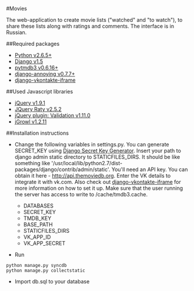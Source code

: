 #Movies

The web-application to create movie lists ("watched" and "to watch"), to share these lists along with ratings and comments. The interface is in Russian.

##Required packages

* [Python v2.6.5+](http://www.python.org)
* [Django v1.5](http://djangoproject.com)
* [pytmdb3 v0.6.16+](https://github.com/wagnerrp/pytmdb3)
* [django-annoying v0.7.7+](https://github.com/skorokithakis/django-annoying)
* [django-vkontakte-iframe](https://bitbucket.org/kmike/django-vkontakte-iframe/)

##Used Javascript libraries
* [jQuery v1.9.1](http://jquery.com/)
* [JQuery Raty v2.5.2](http://wbotelhos.com/raty/)
* [jQuery plugin: Validation v1.11.0](http://bassistance.de/jquery-plugins/jquery-plugin-validation/)
* [jGrowl v1.2.11]( https://github.com/stanlemon/jGrowl)

##Installation instructions

* Change the following variables in settings.py. You can generate SECRET_KEY using [Django Secret Key Generator](http://www.miniwebtool.com/django-secret-key-generator/). Insert your path to django admin static directory to STATICFILES_DIRS. It should be like something like '/usr/local/lib/python2.7/dist-packages/django/contrib/admin/static'. You'll need an API key. You can obtain it here - http://api.themoviedb.org. Enter the VK details to integrate it with vk.com. Also check out [django-vkontakte-iframe](https://bitbucket.org/kmike/django-vkontakte-iframe/) for more information on how to set it up. Make sure that the user running the server has access to write to /cache/tmdb3.cache.
    * DATABASES
    * SECRET_KEY
    * TMDB_KEY
    * BASE_PATH
    * STATICFILES_DIRS
    * VK_APP_ID
    * VK_APP_SECRET

* Run
```
python manage.py syncdb
python manage.py collectstatic
```

* Import db.sql to your database